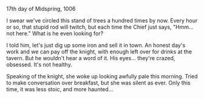 <!-- title: Explorer's Journal #2 -->

17th day of Midspring, 1006

I swear we've circled this stand of trees a hundred times by now. Every hour or so, that stupid rod will twitch, but each time the Chief just says, "Hmm... not here." What is he even looking for?

I told him, let's just dig up some iron and sell it in town. An honest day's work and we can pay off the knight, with enough left over for drinks at the tavern. But he wouldn't hear a word of it. His eyes... they're crazed, obsessed. It's not healthy.

Speaking of the knight, she woke up looking awfully pale this morning. Tried to make conversation over breakfast, but she was silent as ever. Only this time, it was less stoic, and more haunted...
